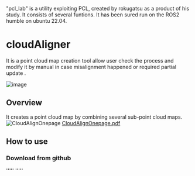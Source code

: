 "pcl_lab" is a utility exploiting PCL, created by rokugatsu as a product of his study. It consists of several funtions.
It has been sured run on the ROS2 humble on ubuntu 22.04.

# cloudAligner
It is a point cloud map creation tool allow user check the process and modify it by manual in case misalignment happened or required partial update .

![image](https://github.com/rokugatsu/pcl_lab/assets/120123933/73afaace-516a-4c40-9897-8eaa0c86d2a8)
## Overview
It creates a point cloud map by combining several sub-point cloud maps.   
![CloudAlignOnepage](https://github.com/rokugatsu/pcl_lab/assets/120123933/724d24b3-695f-466b-bdf8-cf03192319d4)
[CloudAlignOnepage.pdf](https://github.com/rokugatsu/pcl_lab/files/15048997/CloudAlignOnepage.pdf)

## How to use
### Download from github
'''''
'''''

